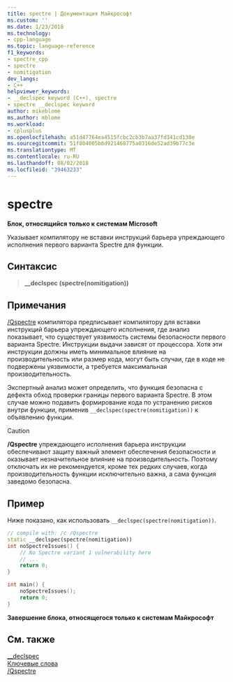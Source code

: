 ```yaml
---
title: spectre | Документация Майкрософт
ms.custom: ''
ms.date: 1/23/2018
ms.technology:
- cpp-language
ms.topic: language-reference
f1_keywords:
- spectre_cpp
- spectre
- nomitigation
dev_langs:
- C++
helpviewer_keywords:
- __declspec keyword (C++), spectre
- spectre __declspec keyword
author: mikeblome
ms.author: mblome
ms.workload:
- cplusplus
ms.openlocfilehash: a51d47764ea4515fcbc2cb3b7aa37fd341cd130e
ms.sourcegitcommit: 51f804005b8d921468775a0316de52ad39b77c3e
ms.translationtype: MT
ms.contentlocale: ru-RU
ms.lasthandoff: 08/02/2018
ms.locfileid: "39463233"
---
```

# <a name="spectre"></a>spectre

**Блок, относящийся только к системам Microsoft**

Указывает компилятору не вставки инструкций барьера упреждающего исполнения первого варианта Spectre для функции.

## <a name="syntax"></a>Синтаксис

> **__declspec (spectre(nomitigation))**  

## <a name="remarks"></a>Примечания

[/Qspectre](../build/reference/qspectre.md) компилятора предписывает компилятору для вставки инструкций барьера упреждающего исполнения, где анализ показывает, что существует уязвимость системы безопасности первого варианта Spectre. Инструкции выдачи зависят от процессора. Хотя эти инструкции должны иметь минимальное влияние на производительность или размер кода, могут быть случаи, где в коде не подвержены уязвимости, а требуется максимальная производительность.

Экспертный анализ может определить, что функция безопасна с дефекта обход проверки границы первого варианта Spectre. В этом случае можно подавить формирование кода по устранению рисков внутри функции, применив `__declspec(spectre(nomitigation))` к объявлению функции.

> [!CAUTION]
> **/Qspectre** упреждающего исполнения барьера инструкции обеспечивают защиту важный элемент обеспечения безопасности и оказывает незначительное влияние на производительность. Поэтому отключать их не рекомендуется, кроме тех редких случаев, когда производительность функции исключительно важна, а сама функция заведомо безопасна.

## <a name="example"></a>Пример

Ниже показано, как использовать `__declspec(spectre(nomitigation))`.

```cpp
// compile with: /c /Qspectre
static __declspec(spectre(nomitigation))
int noSpectreIssues() {
    // No Spectre variant 1 vulnerability here
    // ...
    return 0;
}

int main() {
    noSpectreIssues();
    return 0;
}
```

**Завершение блока, относящегося только к системам Майкрософт**

## <a name="see-also"></a>См. также
 [__declspec](../cpp/declspec.md)  
 [Ключевые слова](../cpp/keywords-cpp.md)  
 [/Qspectre](../build/reference/qspectre.md)  
